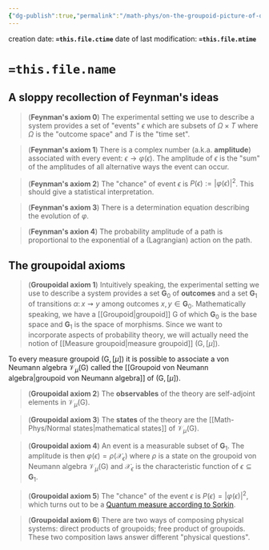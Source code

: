 ```yaml
---
{"dg-publish":true,"permalink":"/math-phys/on-the-groupoid-picture-of-qm/","dgHomeLink":true,"dgPassFrontmatter":false,"dgShowBacklinks":true,"dgShowLocalGraph":true,"dgShowInlineTitle":true,"dgShowFileTree":true,"dgEnableSearch":true}
---
```



creation date: **`=this.file.ctime`** 
date of last modification: **`=this.file.mtime`**

# `=this.file.name`


## A sloppy recollection of Feynman's ideas

> (**Feynman's axiom 0**)  The experimental setting we use to describe a system provides a set of "events" $\epsilon$ which are subsets of $\Omega\times T$ where $\Omega$ is the "outcome space" and $T$ is the "time set".

> (**Feynman's axiom 1**) There is a complex number (a.k.a. **amplitude**) associated with every event: $\epsilon \rightarrow \varphi(\epsilon)$. The amplitude of $\epsilon$ is the "sum" of the amplitudes of all alternative ways the event can occur.

> (**Feynman's axiom 2**) The "chance" of event $\epsilon$ is $P(\epsilon):=|\varphi(\epsilon)|^{2}$. This should give a statistical interpretation.

> (**Feynman's axiom 3**) There is a determination equation describing the evolution of $\varphi$.

>(**Feynman's axion 4**) The probability amplitude of a path is proportional to the exponential of a (Lagrangian) action on the path.

## The groupoidal axioms

>(**Groupoidal axiom 1**) Intuitively speaking, the experimental setting we use to describe a system provides a set $\mathbf{G}_{0}$ of **outcomes** and a set $\mathbf{G}_{1}$ of transitions $\alpha\colon x \rightsquigarrow y$ among outcomes $x,y\in\mathbf{G}_{0}$. Mathematically speaking, we have a [[Groupoid\|groupoid]] $\mathsf{G}$ of which $\mathbf{G}_{0}$ is the base space and $\mathbf{G}_{1}$ is the space of morphisms. Since we want to incorporate aspects of probability theory, we will actually need the notion of [[Measure groupoid\|measure groupoid]] $(\mathsf{G},[\mu])$. 

To every measure groupoid $(\mathsf{G},[\mu])$ it is possible to associate a von Neumann algebra $\mathscr{V}_{\mu}(\mathsf{G})$ called the [[Groupoid von Neumann algebra\|groupoid von Neumann algebra]] of $(\mathsf{G},[\mu])$.

>(**Groupoidal axiom 2**) The **observables** of the theory are self-adjoint elements in $\mathscr{V}_{\mu}(\mathsf{G})$.

>(**Groupoidal axiom 3**) The **states** of the theory are the [[Math-Phys/Normal states\|mathematical states]] of $\mathscr{V}_{\mu}(\mathsf{G})$.

>(**Groupoidal axiom 4**) An event is a measurable subset of $\mathbf{G}_{1}$. The amplitude is then $\varphi(\epsilon)=\rho(\mathcal{X}_{\epsilon})$ where $\rho$ is a state on the groupoid von Neumann algebra $\mathscr{V}_{\mu}(\mathsf{G})$ and $\mathcal{X}_{\epsilon}$ is the characteristic function of $\epsilon\subseteq\mathbf{G}_{1}$.

>(**Groupoidal axiom 5**) The "chance" of the event $\epsilon$ is $P(\epsilon)=|\varphi(\epsilon)|^{2}$, which turns out to be a [Quantum measure according to Sorkin](https://arxiv.org/abs/gr-qc/9401003).

>(**Groupoidal axiom 6**) There are two ways of composing physical systems: direct products of groupoids; free product of groupoids. These two composition laws answer different "physical questions".

